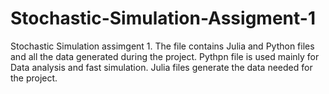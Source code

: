 # Stochastic-Simulation-Assigment-1
Stochastic Simulation assimgent 1. The file contains Julia and Python files and all the data generated during the project.
Pythpn file is used mainly for Data analysis and fast simulation. Julia files generate the data needed for the project.

